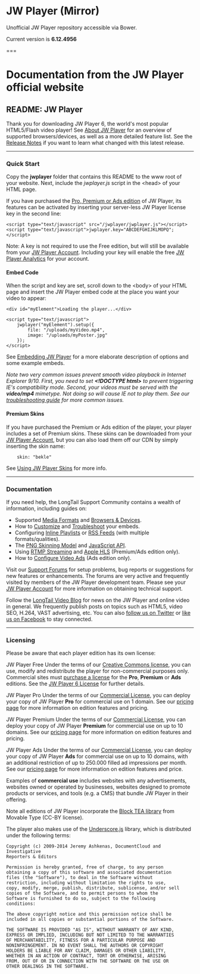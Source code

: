 JW Player (Mirror)
==================

Unofficial JW Player repository accessible via Bower.

Current version is **6.12.4956**



===

# Documentation from the JW Player official website

## README: JW Player

Thank you for downloading JW Player 6, the world's most popular HTML5/Flash video player! See [About JW Player](http://www.longtailvideo.com/support/jw-player/28832/about-jw-player) for an overview of supported browsers/devices, as well as a more detailed feature list. See the [Release Notes](http://www.longtailvideo.com/support/jw-player/28835/release-notes) if you want to learn what changed with this latest release.

---

### Quick Start

Copy the **jwplayer** folder that contains this README to the www root of your website. Next, include the *jwplayer.js* script in the \<head\> of your HTML page.

If you have purchased the [Pro, Premium or Ads edition](http://www.longtailvideo.com/jw-player/pricing/) of JW Player, its features can be activated by inserting your server-less JW Player license key in the second line:

    <script type="text/javascript" src="/jwplayer/jwplayer.js"></script>
    <script type="text/javascript">jwplayer.key="ABCDEFGHIJKLMOPQ";</script>

Note: A key is not required to use the Free edition, but will still be available from your [JW Player Account](https://account.longtailvideo.com/). Including your key will enable the free [JW Player Analytics](http://www.longtailvideo.com/support/jw-player/28852/using-jw-player-analytics) for your account.

#### Embed Code

When the script and key are set, scroll down to the \<body\> of your HTML page and insert the JW Player embed code at the place you want your video to appear:

    <div id="myElement">Loading the player...</div>

    <script type="text/javascript">
        jwplayer("myElement").setup({
            file: "/uploads/myVideo.mp4",
            image: "/uploads/myPoster.jpg"
        });
    </script>

See [Embedding JW Player](http://www.longtailvideo.com/support/jw-player/28839/embedding-the-player) for a more elaborate description of options and some example embeds.

*Note two very common issues prevent smooth video playback in Internet Explorer 9/10. First, you need to set **\<!DOCTYPE html\>** to prevent triggering IE's compatibility mode. Second, your videos must be served with the **video/mp4** mimetype. Not doing so will cause IE not to play them. See our [troubleshooting guide](http://www.longtailvideo.com/support/jw-player/28840/troubleshooting-your-setup) for more common issues.*

#### Premium Skins

If you have purchased the Premium or Ads edition of the player, your player includes a set of Premium skins. These skins can be downloaded from your [JW Player Account](https://account.longtailvideo.com/), but you can also load them off our CDN by simply inserting the skin name:

        skin: "bekle"

See [Using JW Player Skins](http://www.longtailvideo.com/support/jw-player/28846/using-jw-player-skins) for more info.

---

### Documentation

If you need help, the LongTail Support Community contains a wealth of information, including guides on:

-   Supported [Media Formats](http://www.longtailvideo.com/support/jw-player/28836/media-format-support) and [Browsers & Devices](http://www.longtailvideo.com/support/jw-player/28837/browser-device-support).
-   How to [Customize](http://www.longtailvideo.com/support/jw-player/28839/embedding-the-player) and [Troubleshoot](http://www.longtailvideo.com/support/jw-player/28840/troubleshooting-your-setup) your embeds.
-   Configuring [Inline Playlists](http://www.longtailvideo.com/support/jw-player/28842/working-with-playlists) or [RSS Feeds](http://www.longtailvideo.com/support/jw-player/28843/loading-rss-feeds) (with multiple formats/qualities).
-   The [PNG Skinning Model](http://www.longtailvideo.com/support/jw-player/28846/using-jw-player-skins) and [JavaScript API](http://www.longtailvideo.com/support/jw-player/28850/using-the-javascript-api).
-   Using [RTMP Streaming](http://www.longtailvideo.com/support/jw-player/28854/using-rtmp-streaming) and [Apple HLS](http://www.longtailvideo.com/support/jw-player/28856/using-apple-hls-streaming/) (Premium/Ads edition only).
-   How to [Configure Video Ads](http://www.longtailvideo.com/support/jw-player/28862/configuring-video-ads) (Ads edition only).

Visit our [Support Forums](http://www.longtailvideo.com/support/forums/jw-player/) for setup problems, bug reports or suggestions for new features or enhancements. The forums are very active and frequently visited by members of the JW Player development team. Please see your [JW Player Account](http://account.longtailvideo.com) for more information on obtaining technical support.

Follow the [LongTail Video Blog](http://www.longtailvideo.com/blog/) for news on the JW Player and online video in general. We frequently publish posts on topics such as HTML5, video SEO, H.264, VAST advertising, etc. You can also [follow us on Twitter](http://twitter.com/longtailvideo) or [like us on Facebook](http://www.facebook.com/longtailvideo) to stay connected.

---

### Licensing


Please be aware that each player edition has its own license:

JW Player Free
Under the terms of our [Creative Commons license](http://creativecommons.org/licenses/by-nc-sa/3.0/), you can use, modify and redistribute the player for non-commercial purposes only. Commercial sites must [purchase a license](%20http://www.longtailvideo.com/jw-player/pricing/) for the **Pro**, **Premium** or **Ads** editions. See the [JW Player 6 License](http://www.longtailvideo.com/jw-player/license/jw-player-license-text) for further details.

JW Player Pro
Under the terms of our [Commercial License](http://www.longtailvideo.com/jw-player/license/jw-player-license-text), you can deploy your copy of JW Player **Pro** for commercial use on 1 domain. See our [pricing page](http://www.longtailvideo.com/jw-player/pricing/) for more information on edition features and pricing.

JW Player Premium
Under the terms of our [Commercial License](http://www.longtailvideo.com/jw-player/license/jw-player-license-text), you can deploy your copy of JW Player **Premium** for commercial use on up to 10 domains. See our [pricing page](http://www.longtailvideo.com/jw-player/pricing/) for more information on edition features and pricing.

JW Player Ads
Under the terms of our [Commercial License](http://www.longtailvideo.com/jw-player/license/jw-player-license-text), you can deploy your copy of JW Player **Ads** for commercial use on up to 10 domains, with an additional restriction of up to 250.000 filled ad impressions per month. See our [pricing page](http://www.longtailvideo.com/jw-player/pricing/) for more information on edition features and price.

Examples of **commercial use** includes websites with any advertisements, websites owned or operated by businesses, websites designed to promote products or services, and tools (e.g. a CMS) that bundle JW Player in their offering.

Note all editions of JW Player incorporate the [Block TEA library](http://www.movable-type.co.uk/scripts/tea-block.html) from Movable Type (CC-BY license).

The player also makes use of the [Underscore.js](http://underscorejs.org/) library, which is distributed under the following terms:

    Copyright (c) 2009-2014 Jeremy Ashkenas, DocumentCloud and Investigative
    Reporters & Editors

    Permission is hereby granted, free of charge, to any person
    obtaining a copy of this software and associated documentation
    files (the "Software"), to deal in the Software without
    restriction, including without limitation the rights to use,
    copy, modify, merge, publish, distribute, sublicense, and/or sell
    copies of the Software, and to permit persons to whom the
    Software is furnished to do so, subject to the following
    conditions:

    The above copyright notice and this permission notice shall be
    included in all copies or substantial portions of the Software.

    THE SOFTWARE IS PROVIDED "AS IS", WITHOUT WARRANTY OF ANY KIND,
    EXPRESS OR IMPLIED, INCLUDING BUT NOT LIMITED TO THE WARRANTIES
    OF MERCHANTABILITY, FITNESS FOR A PARTICULAR PURPOSE AND
    NONINFRINGEMENT. IN NO EVENT SHALL THE AUTHORS OR COPYRIGHT
    HOLDERS BE LIABLE FOR ANY CLAIM, DAMAGES OR OTHER LIABILITY,
    WHETHER IN AN ACTION OF CONTRACT, TORT OR OTHERWISE, ARISING
    FROM, OUT OF OR IN CONNECTION WITH THE SOFTWARE OR THE USE OR
    OTHER DEALINGS IN THE SOFTWARE.

